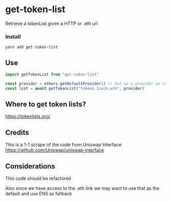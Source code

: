 # get-token-list

Retrieve a tokenList given a HTTP or .eth url

### Install 

```
yarn add get-token-list
```

## Use 

```javascript
import getTokenList from "get-token-list"

const provider = ethers.getDefaultProvider() // Set up a provider we can pass
const list = await getTokenList("tokens.1inch.eth", provider)

```

## Where to get token lists?

https://tokenlists.org/

## Credits

This is a 1-1 scrape of the code from Uniswap Interface: https://github.com/Uniswap/uniswap-interface

## Considerations

This code should be refactored

Also since we have access to the .eth.link we may want to use that as the default and use ENS as fallback
